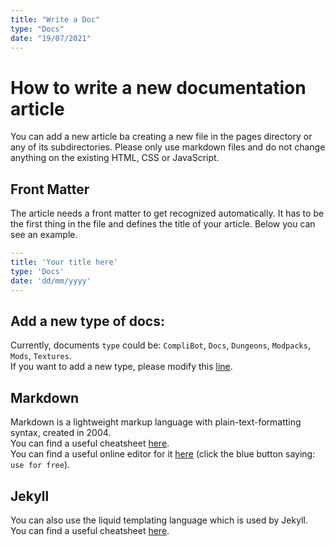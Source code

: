 ```yaml
---
title: "Write a Doc"
type: "Docs"
date: "19/07/2021"
---
```

# How to write a new documentation article

You can add a new article ba creating a new file in the pages directory or any of its subdirectories.
Please only use markdown files and do not change anything on the existing HTML, CSS or JavaScript.

## Front Matter

The article needs a front matter to get recognized automatically.
It has to be the first thing in the file and defines the title of your article.
Below you can see an example.
```yml
---
title: 'Your title here'
type: 'Docs'
date: 'dd/mm/yyyy'
---
```

## Add a new type of docs:
Currently, documents ``type`` could be: ``CompliBot``, ``Docs``, ``Dungeons``, ``Modpacks``, ``Mods``, ``Textures``.  
If you want to add a new type, please modify this [line](https://github.com/Compliance-Resource-Pack/Docs/blob/main/_layouts/default.html#L34).

## Markdown

Markdown is a lightweight markup language with plain-text-formatting syntax, created in 2004.  
You can find a useful cheatsheet [here](https://github.com/adam-p/markdown-here/wiki/Markdown-Cheatsheet).  
You can find a useful online editor for it [here](https://hackmd.io/) (click the blue button saying: ``use for free``).  

## Jekyll

You can also use the liquid templating language which is used by Jekyll.  
You can find a useful cheatsheet [here](https://shopify.github.io/liquid/).
